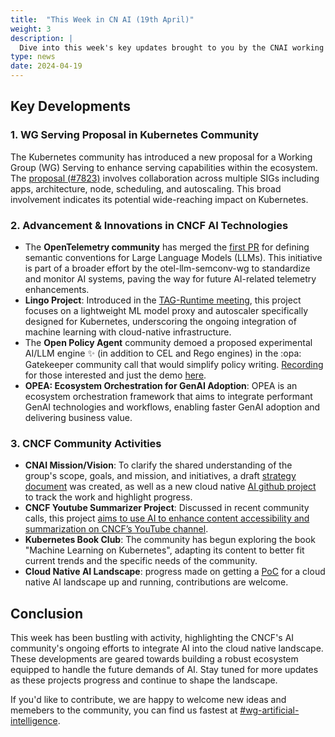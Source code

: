 ```yaml
---
title:  "This Week in CN AI (19th April)"
weight: 3
description: |
  Dive into this week's key updates brought to you by the CNAI working group, including a new Kubernetes *WG Serving* proposal, advancements in AI monitoring with OpenTelemetry, and innovative projects like the Lingo Project and OPEA framework LLM engine. Explore community-driven initiatives such as the CNCF YouTube Summarizer and the evolving Cloud Native AI landscape and more!
type: news
date: 2024-04-19
---
```


## Key Developments

### **1. WG Serving Proposal in Kubernetes Community**

The Kubernetes community has introduced a new proposal for a Working Group (WG) Serving to enhance serving capabilities within the ecosystem. The [proposal (#7823)](https://github.com/kubernetes/community/pull/7823) involves collaboration across multiple SIGs including apps, architecture, node, scheduling, and autoscaling. This broad involvement indicates its potential wide-reaching impact on Kubernetes.

### **2. Advancement & Innovations in CNCF AI Technologies**

- The **OpenTelemetry community** has merged the [first PR](https://github.com/open-telemetry/semantic-conventions/pull/825) for defining semantic conventions for Large Language Models (LLMs). This initiative is part of a broader effort by the otel-llm-semconv-wg to standardize and monitor AI systems, paving the way for future AI-related telemetry enhancements.
- **Lingo Project**: Introduced in the [TAG-Runtime meeting](https://youtu.be/IOSG_GRwRII), this project focuses on a lightweight ML model proxy and autoscaler specifically designed for Kubernetes, underscoring the ongoing integration of machine learning with cloud-native infrastructure.
- The **Open Policy Agent** community demoed a proposed experimental AI/LLM engine :sparkles: (in addition to CEL and Rego engines) in the :opa: Gatekeeper community call that would simplify policy writing. [Recording](https://www.youtube.com/watch?v=FKGrVV7Xv7Q) for those interested and just the demo [here](https://asciinema.org/a/QTBEBp8l0vE5wgD9yGgxE3mnV).
- **OPEA: Ecosystem Orchestration for GenAI Adoption**: OPEA is an ecosystem orchestration framework that aims to integrate performant GenAI technologies and workflows, enabling faster GenAI adoption and delivering business value.

### **3. CNCF Community Activities**

- **CNAI Mission/Vision**: To clarify the shared understanding of the group's scope, goals, and mission, and initiatives, a draft [strategy document](https://docs.google.com/document/d/15ywdStd1l6sVJbdj3HWMj6X8vWzj2eSg9SZCkQD6noY/edit) was created, as well as a new cloud native [AI github project](https://github.com/orgs/cncf/projects/38) to track the work and highlight progress.
- **CNCF Youtube Summarizer Project**: Discussed in recent community calls, this project [aims to use AI to enhance content accessibility and summarization on CNCF’s YouTube channel](https://docs.google.com/presentation/d/1lkdgG22KMxXuc582_CtNBgfVcJTNxf1diXXhTXNy8qg/edit?usp=sharing).
- **Kubernetes Book Club**: The community has begun exploring the book "Machine Learning on Kubernetes", adapting its content to better fit current trends and the specific needs of the community.
- **Cloud Native AI Landscape**: progress made on getting a [PoC](https://rx-m.github.io/cnai-landscape/) for a cloud native AI landscape up and running, contributions are welcome.

## Conclusion

This week has been bustling with activity, highlighting the CNCF's AI community's ongoing efforts to integrate AI into the cloud native landscape. These developments are geared towards building a robust ecosystem equipped to handle the future demands of AI. Stay tuned for more updates as these projects progress and continue to shape the landscape.

If you'd like to contribute, we are happy to welcome new ideas and memebers to the community, you can find us fastest at [#wg-artificial-intelligence](https://cloud-native.slack.com/archives/C05TYJE81SR).